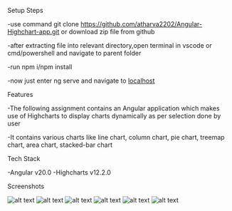 Setup Steps

-use command git clone https://github.com/atharva2202/Angular-Highchart-app.git or download zip file from github

-after extracting file into relevant directory,open terminal in vscode or cmd/powershell and navigate to parent folder

-run npm i/npm install

-now just enter ng serve and navigate to [localhost](http://localhost:4200/)

Features

-The following assignment contains an Angular application which makes use of Highcharts to display charts dynamically as per selection done by user

-It contains various charts like line chart, column chart, pie chart, treemap chart, area chart, stacked-bar chart

Tech Stack

-Angular v20.0
-Highcharts v12.2.0

Screenshots

![alt text](assets/image.png)
![alt text](assets/image2.png)
![alt text](assets/image3.png)
![alt text](assets/image4.png)
![alt text](assets/image5.png)
![alt text](assets/image6.png)
